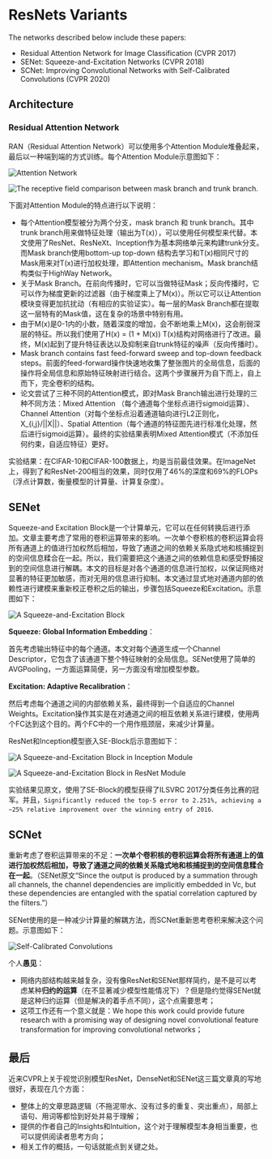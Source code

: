 # ResNets Variants

The networks described below include these papers:
- Residual Attention Network for Image Classification (CVPR 2017)
- SENet: Squeeze-and-Excitation Networks (CVPR 2018)
- SCNet: Improving Convolutional Networks with Self-Calibrated Convolutions (CVPR 2020)

## Architecture

### Residual Attention Network

RAN（Residual Attention Network）可以使用多个Attention Module堆叠起来，最后以一种端到端的方式训练。每个Attention Module示意图如下：

![Attention Network](tools/Attention-1.png)

![The receptive field comparison between mask branch and trunk branch.](tools/Attention-2.png)

下面对Attention Module的特点进行以下说明：
- 每个Attention模型被分为两个分支，mask branch 和 trunk branch。其中trunk branch用来做特征处理（输出为T(x)），可以使用任何模型来代替。本文使用了ResNet、ResNeXt、Inception作为基本网络单元来构建trunk分支。而Mask branch使用bottom-up top-down 结构去学习和T(x)相同尺寸的Mask用来对T(x)进行加权处理，即Attention mechanism。Mask branch结构类似于HighWay Network。
- 关于Mask Branch。在前向传播时，它可以当做特征Mask；反向传播时，它可以作为梯度更新的过滤器（由于梯度乘上了M(x)）。所以它可以让Attention模块变得更加抗扰动（有相应的实验证实）。每一层的Mask Branch都在提取这一层特有的Mask值，这在复杂的场景中特别有用。
- 由于M(x)是0-1内的小数，随着深度的增加，会不断地乘上M(x)，这会削弱深层的特征。所以我们使用了H(x) = (1 + M(x)) T(x)结构对网络进行了改进。最终，M(x)起到了提升特征表达以及抑制来自trunk特征的噪声（反向传播时）。
- Mask branch contains fast feed-forward sweep and top-down feedback steps。前面的feed-forward操作快速地收集了整张图片的全局信息，后面的操作将全局信息和原始特征映射进行结合。这两个步骤展开为自下而上，自上而下，完全卷积的结构。
- 论文尝试了三种不同的Attention模式，即对Mask Branch输出进行处理的三种不同方法：Mixed Attention （每个通道每个坐标点进行sigmoid运算）、Channel Attention（对每个坐标点沿着通道轴向进行L2正则化，X_{i,j}/||X||）、Spatial Attention（每个通道的特征图先进行标准化处理，然后进行sigmoid运算）。最终的实验结果表明Mixed Attention模式（不添加任何约束，自适应特征）更好。

实验结果：在CIFAR-10和CIFAR-100数据上，均是当前最佳效果。在ImageNet上，得到了和ResNet-200相当的效果，同时仅用了46%的深度和69%的FLOPs（浮点计算数，衡量模型的计算量、计算复杂度）。


## SENet

Squeeze-and Excitation Block是一个计算单元，它可以在任何转换后进行添加。文章主要考虑了常用的卷积运算带来的影响。一次单个卷积核的卷积运算会将所有通道上的值进行加权然后相加，导致了通道之间的依赖关系隐式地和核捕捉到的空间信息糅合在一起。所以，我们需要把这个通道之间的依赖信息和感受野捕捉到的空间信息进行解耦。本文的目标是对各个通道的信息进行加权，以保证网络对显著的特征更加敏感，而对无用的信息进行抑制。本文通过显式地对通道内部的依赖性进行建模来重新校正卷积之后的输出，步骤包括Squeeze和Excitation。示意图如下：

![A Squeeze-and-Excitation Block](tools/senet-1.png)

**Squeeze: Global Information Embedding**：

首先考虑输出特征中的每个通道。本文对每个通道生成一个Channel Descriptor，它包含了该通道下整个特征映射的全局信息。SENet使用了简单的AVGPooling，一方面运算简便，另一方面没有增加模型参数。

**Excitation: Adaptive Recalibration**：

然后考虑每个通道之间的内部依赖关系，最终得到一个自适应的Channel Weights。Excitation操作其实是在对通道之间的相互依赖关系进行建模，使用两个FC达到这个目的。两个FC中的一个用作瓶颈层，来减少计算量。

ResNet和Inception模型嵌入SE-Block后示意图如下：

![A Squeeze-and-Excitation Block in Inception Module](tools/senet-2.png)

![A Squeeze-and-Excitation Block in ResNet Module](tools/senet-3.png)

实验结果见原文，使用了SE-Block的模型获得了ILSVRC 2017分类任务比赛的冠军。并且，`Significantly reduced the top-5 error to 2.251%, achieving a ∼25% relative improvement over the winning entry of 2016`.

## SCNet

重新考虑了卷积运算带来的不足：**一次单个卷积核的卷积运算会将所有通道上的值进行加权然后相加，导致了通道之间的依赖关系隐式地和核捕捉到的空间信息糅合在一起**。（SENet原文“Since the output is produced by a summation through all channels, the channel dependencies are implicitly embedded in Vc, but these dependencies are entangled with the spatial correlation captured by the filters.”）

SENet使用的是一种减少计算量的解耦方法，而SCNet重新思考卷积来解决这个问题。示意图如下：

![Self-Calibrated Convolutions](tools/scnet.png)

个人**愚见**：
- 网络内部结构越来越复杂，没有像ResNet和SENet那样简约，是不是可以考虑某种**归约的运算**（在不显著减少模型性能情况下）？但是隐约觉得SENet就是这种归约运算（但是解决的着手点不同），这个点需要思考；
- 这项工作还有一个意义就是：We hope this work could provide future research with a promising way of designing novel convolutional feature transformation for improving convolutional networks；


## 最后

近来CVPR上关于视觉识别模型ResNet，DenseNet和SENet这三篇文章真的写地很好，表现在几个方面：
- 整体上的文章思路逻辑（不拖泥带水、没有过多的重复、突出重点），局部上语句、用词等都恰到好处并易于理解；
- 提供的作者自己的Insights和Intuition，这个对于理解模型本身相当重要，也可以提供阅读者思考方向；
- 相关工作的概括，一句话就能点到关键之处。
